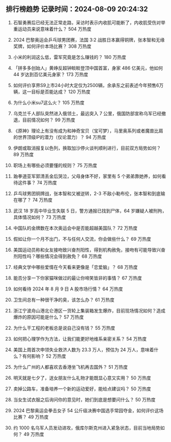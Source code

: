 
## 排行榜趋势 记录时间：2024-08-09 20:24:32
  
  1. 石智勇赛后已经无法正常走路，采访时表示内收肌可能断了，内收肌受伤对举重运动员来说意味着什么？ 504 万热度
    
  2. 2024 巴黎奥运会乒乓球男团赛，法国 3:2 战胜日本赢得铜牌，张本智和无缘奖牌，如何评价本场比赛？ 308 万热度
    
  3. 小米的利润这么低，雷军究竟是怎么赚钱的？ 180 万热度
    
  4. 「拼多多创始人」黄峥反超钟睒睒登顶中国首富，身家 486 亿美元，他如何 44 岁达到百亿美元身家？ 173 万热度
    
  5. 如何评价享界S9上市24小时大定仅为2500辆，余承东之前表述今年预售6万辆，这一目标是否能达成？ 120 万热度
    
  6. 为什么小米su7这么火？ 105 万热度
    
  7. 乌克兰千人部队突然进入俄领土，最远突入 7 公里，俄国防部宣称乌军已经撤退，目前情况如何？ 99 万热度
    
  8. 《原神》理论上有没有成为和神奇宝贝（宝可梦），马里奥系列或者魔兽比肩的世界顶级IP的潜力（仅论潜力）？ 94 万热度
    
  9. 伊朗或取消报复以色列，换取加沙停火谈判顺利进行，目前双方局势如何？ 89 万热度
    
  10. 职场上有哪些必须要懂的规则？ 75 万热度
    
  11. 跆拳道亚军郭清丢金后哭泣，父母身体不好，家里有 5 个弟弟靠她养，如何看待这件事？ 74 万热度
    
  12. 乒乓球男团铜牌战，张本智和又被逆转，2-3 不敌小勒布伦，张本智和到底输在哪了？ 74 万热度
    
  13. 武汉 18 岁高中毕业生失联 5 日，警方通报已找到尸体，64 岁嫌疑人被刑拘，具体情况如何？ 73 万热度
    
  14. 中国队的金牌数在本次奥运会中是否能超越美国队？ 72 万热度
    
  15. 假如让你一个月不出门，不与任何人交流，你会做些什么？ 69 万热度
    
  16. 美国运动员称和女友接吻致兴奋剂阳性，得到机构赦免，接吻有可能导致兴奋剂阳性吗？哪些情况会得到赦免？ 68 万热度
    
  17. 经典文学中哪些爱情在今天看来更像是「恋爱脑」？ 68 万热度
    
  18. 能否分享一下你家猫咪做过的最让你啼笑皆非的事情？ 67 万热度
    
  19. 如何看待 2024 年 8 月 9 日 A 股市场行情？ 64 万热度
    
  20. 卫生间总有一种很干净的臭，该怎么办？ 61 万热度
    
  21. 浙江宁波舟山港北仑港区一货轮上集装箱发生爆炸，目前现场情况如何？造成爆炸的原因可能是什么？ 57 万热度
    
  22. 为什么干工程的老板总是说自己没有钱？ 55 万热度
    
  23. 如何把心理学作为方法，让我们能更好地维系亲密关系？ 54 万热度
    
  24. 美国上周首次申领失业救济人数为 23.3 万人，预估为 24 万人，意味着什么？有何影响？ 52 万热度
    
  25. 为什么广州的人都喜欢去香港坐飞机再去国外？ 51 万热度
    
  26. 明天就是七夕了，送女朋友什么礼物才能既显心意又实用？ 50 万热度
    
  27. 卖掉公路车，准备培养一个新的运动爱好，能给点建议吗？ 50 万热度
    
  28. 当女生试衣服之后询问你的意见时，她们到底是想要问什么？ 50 万热度
    
  29. 2024 巴黎奥运会拳击女子 54 公斤级决赛中国选手常园夺金，如何评价这场比赛？ 49 万热度
    
  30. 约 1000 名乌军人员发动进攻，俄库尔斯克州进入紧急状态，目前当地局势如何？ 49 万热度
    
